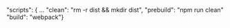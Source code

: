 "scripts": {    ...    "clean": "rm -r dist && mkdir dist",     "prebuild": "npm run clean"    "build": "webpack"}
